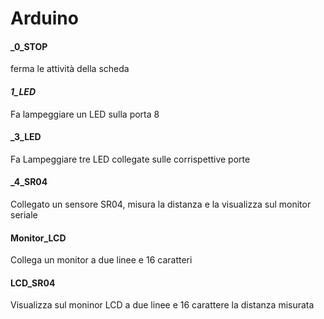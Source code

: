 # Arduino

#### _0_STOP
ferma le attività della scheda  

#### _1_LED_
Fa lampeggiare un LED sulla porta 8

#### _3_LED
Fa Lampeggiare tre LED collegate sulle corrispettive porte

#### _4_SR04
Collegato un sensore SR04, misura la distanza e la visualizza sul monitor seriale

#### Monitor_LCD
Collega un monitor a due linee e 16 caratteri

#### LCD_SR04
Visualizza sul moninor LCD a due linee e 16 carattere la distanza misurata


